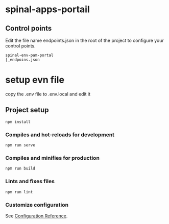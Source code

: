 # spinal-apps-portail

## Control points

Edit the file name endpoints.json in the root of the project to configure your control points.

```
spinal-env-pam-portal
|_endpoins.json
```

# setup evn file

copy the .env file to .env.local and edit it

## Project setup

```
npm install
```

### Compiles and hot-reloads for development

```
npm run serve
```

### Compiles and minifies for production

```
npm run build
```

### Lints and fixes files

```
npm run lint
```

### Customize configuration

See [Configuration Reference](https://cli.vuejs.org/config/).
